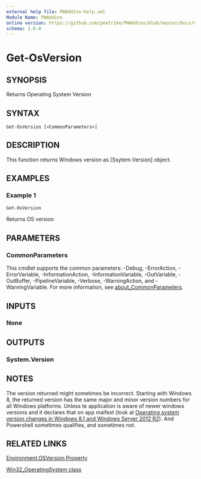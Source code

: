 ```yaml
---
external help file: PWAddins-help.xml
Module Name: PWAddins
online version: https://github.com/peetrike/PWAddins/blob/master/Docs/Get-OsVersion.md
schema: 2.0.0
---
```


# Get-OsVersion

## SYNOPSIS

Returns Operating System Version

## SYNTAX

```
Get-OsVersion [<CommonParameters>]
```

## DESCRIPTION

This function returns Windows version as [Ssytem.Version] object.

## EXAMPLES

### Example 1

```powershell
Get-OsVersion
```

Returns OS version

## PARAMETERS

### CommonParameters
This cmdlet supports the common parameters: -Debug, -ErrorAction, -ErrorVariable, -InformationAction, -InformationVariable, -OutVariable, -OutBuffer, -PipelineVariable, -Verbose, -WarningAction, and -WarningVariable. For more information, see [about_CommonParameters](http://go.microsoft.com/fwlink/?LinkID=113216).

## INPUTS

### None

## OUTPUTS

### System.Version

## NOTES

The version returned might sometimes be incorrect. Starting with Windows 8,
the returned version has the same major and minor version numbers for all
Windows platforms.  Unless te application is aware of newer windows versions and
it declares that on app maifest (look at
[Operating system version changes in Windows 8.1 and Windows Server 2012 R2](https://msdn.microsoft.com/windows/compatibility/operating-system-version-changes-in-windows-8-1)).
And Powershell sometimes qualifies, and sometimes not.

## RELATED LINKS

[Environment.OSVersion Property](https://docs.microsoft.com/dotnet/api/system.environment.osversion)

[Win32_OperatingSystem class](https://docs.microsoft.com/windows/desktop/CIMWin32Prov/win32-operatingsystem)

